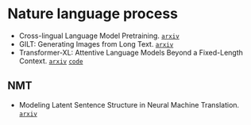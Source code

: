 # Nature language process

- Cross-lingual Language Model Pretraining. [`arxiv`](https://arxiv.org/abs/1901.07291)
- GILT: Generating Images from Long Text. [`arxiv`](https://arxiv.org/abs/1901.02404)
- Transformer-XL: Attentive Language Models Beyond a Fixed-Length Context. [`arxiv`](https://arxiv.org/abs/1901.02860) [`code`](https://github.com/kimiyoung/transformer-xl)


## NMT

- Modeling Latent Sentence Structure in Neural Machine Translation. [`arxiv`](https://arxiv.org/abs/1901.06436)